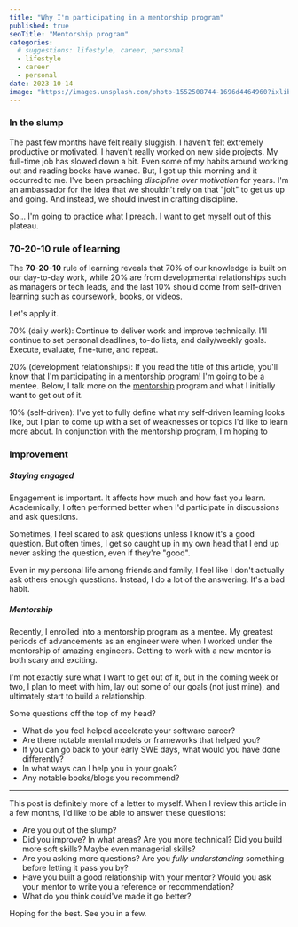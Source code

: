 ```yaml
---
title: "Why I'm participating in a mentorship program"
published: true
seoTitle: "Mentorship program"
categories:
  # suggestions: lifestyle, career, personal
  - lifestyle
  - career
  - personal
date: 2023-10-14
image: "https://images.unsplash.com/photo-1552508744-1696d4464960?ixlib=rb-4.0.3&ixid=M3wxMjA3fDB8MHxwaG90by1wYWdlfHx8fGVufDB8fHx8fA%3D%3D&auto=format&fit=crop&w=2070&q=80"
---
```


### In the slump

The past few months have felt really sluggish. I haven't felt extremely productive or motivated. I haven't really worked on new side projects. My full-time job has slowed down a bit. Even some of my habits around working out and reading books have waned. But, I got up this morning and it occurred to me. I've been preaching _discipline over motivation_ for years. I'm an ambassador for the idea that we shouldn't rely on that "jolt" to get us up and going. And instead, we should invest in crafting discipline.

So... I'm going to practice what I preach. I want to get myself out of this plateau.

### 70-20-10 rule of learning

The **70-20-10** rule of learning reveals that 70% of our knowledge is built on our day-to-day work, while 20% are from developmental relationships such as managers or tech leads, and the last 10% should come from self-driven learning such as coursework, books, or videos.

Let's apply it.

70% (daily work): Continue to deliver work and improve technically. I'll continue to set personal deadlines, to-do lists, and daily/weekly goals. Execute, evaluate, fine-tune, and repeat.

20% (development relationships): If you read the title of this article, you'll know that I'm participating in a mentorship program! I'm going to be a mentee. Below, I talk more on the [mentorship](#mentorship) program and what I initially want to get out of it.

10% (self-driven): I've yet to fully define what my self-driven learning looks like, but I plan to come up with a set of weaknesses or topics I'd like to learn more about. In conjunction with the mentorship program, I'm hoping to

### Improvement

##### Staying engaged

Engagement is important. It affects how much and how fast you learn. Academically, I often performed better when I'd participate in discussions and ask questions.

Sometimes, I feel scared to ask questions unless I know it's a good question. But often times, I get so caught up in my own head that I end up never asking the question, even if they're "good".

Even in my personal life among friends and family, I feel like I don't actually ask others enough questions. Instead, I do a lot of the answering. It's a bad habit.

##### Mentorship

Recently, I enrolled into a mentorship program as a mentee. My greatest periods of advancements as an engineer were when I worked under the mentorship of amazing engineers. Getting to work with a new mentor is both scary and exciting.

I'm not exactly sure what I want to get out of it, but in the coming week or two, I plan to meet with him, lay out some of our goals (not just mine), and ultimately start to build a relationship.

Some questions off the top of my head?

- What do you feel helped accelerate your software career?
- Are there notable mental models or frameworks that helped you?
- If you can go back to your early SWE days, what would you have done differently?
- In what ways can I help you in your goals?
- Any notable books/blogs you recommend?

---

This post is definitely more of a letter to myself. When I review this article in a few months, I'd like to be able to answer these questions:

- Are you out of the slump?
- Did you improve? In what areas? Are you more technical? Did you build more soft skills? Maybe even managerial skills?
- Are you asking more questions? Are you _fully understanding_ something before letting it pass you by?
- Have you built a good relationship with your mentor? Would you ask your mentor to write you a reference or recommendation?
- What do you think could've made it go better?

Hoping for the best. See you in a few.
